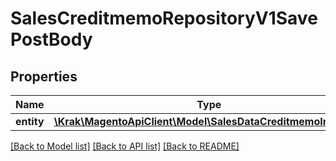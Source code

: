 # SalesCreditmemoRepositoryV1SavePostBody

## Properties
Name | Type | Description | Notes
------------ | ------------- | ------------- | -------------
**entity** | [**\Krak\MagentoApiClient\Model\SalesDataCreditmemoInterface**](SalesDataCreditmemoInterface.md) |  | 

[[Back to Model list]](../README.md#documentation-for-models) [[Back to API list]](../README.md#documentation-for-api-endpoints) [[Back to README]](../README.md)



